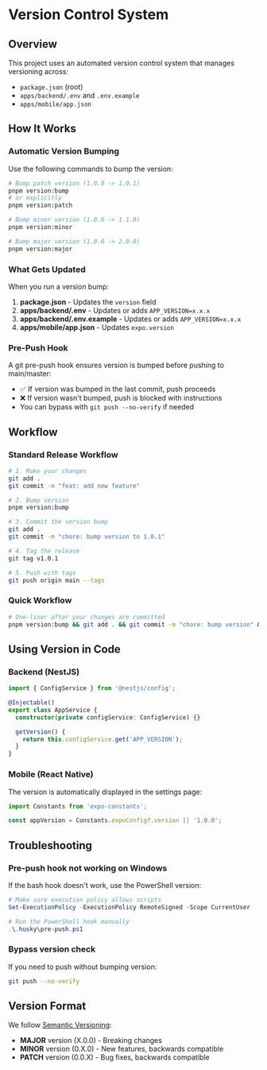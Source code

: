 # Version Control System

## Overview

This project uses an automated version control system that manages versioning across:

- `package.json` (root)
- `apps/backend/.env` and `.env.example`
- `apps/mobile/app.json`

## How It Works

### Automatic Version Bumping

Use the following commands to bump the version:

```bash
# Bump patch version (1.0.0 -> 1.0.1)
pnpm version:bump
# or explicitly
pnpm version:patch

# Bump minor version (1.0.0 -> 1.1.0)
pnpm version:minor

# Bump major version (1.0.0 -> 2.0.0)
pnpm version:major
```

### What Gets Updated

When you run a version bump:

1. **package.json** - Updates the `version` field
2. **apps/backend/.env** - Updates or adds `APP_VERSION=x.x.x`
3. **apps/backend/.env.example** - Updates or adds `APP_VERSION=x.x.x`
4. **apps/mobile/app.json** - Updates `expo.version`

### Pre-Push Hook

A git pre-push hook ensures version is bumped before pushing to main/master:

- ✅ If version was bumped in the last commit, push proceeds
- ❌ If version wasn't bumped, push is blocked with instructions
- You can bypass with `git push --no-verify` if needed

## Workflow

### Standard Release Workflow

```bash
# 1. Make your changes
git add .
git commit -m "feat: add new feature"

# 2. Bump version
pnpm version:bump

# 3. Commit the version bump
git add .
git commit -m "chore: bump version to 1.0.1"

# 4. Tag the release
git tag v1.0.1

# 5. Push with tags
git push origin main --tags
```

### Quick Workflow

```bash
# One-liner after your changes are committed
pnpm version:bump && git add . && git commit -m "chore: bump version" && git push origin main --tags
```

## Using Version in Code

### Backend (NestJS)

```typescript
import { ConfigService } from '@nestjs/config';

@Injectable()
export class AppService {
  constructor(private configService: ConfigService) {}

  getVersion() {
    return this.configService.get('APP_VERSION');
  }
}
```

### Mobile (React Native)

The version is automatically displayed in the settings page:

```typescript
import Constants from 'expo-constants';

const appVersion = Constants.expoConfig?.version || '1.0.0';
```

## Troubleshooting

### Pre-push hook not working on Windows

If the bash hook doesn't work, use the PowerShell version:

```powershell
# Make sure execution policy allows scripts
Set-ExecutionPolicy -ExecutionPolicy RemoteSigned -Scope CurrentUser

# Run the PowerShell hook manually
.\.husky\pre-push.ps1
```

### Bypass version check

If you need to push without bumping version:

```bash
git push --no-verify
```

## Version Format

We follow [Semantic Versioning](https://semver.org/):

- **MAJOR** version (X.0.0) - Breaking changes
- **MINOR** version (0.X.0) - New features, backwards compatible
- **PATCH** version (0.0.X) - Bug fixes, backwards compatible
